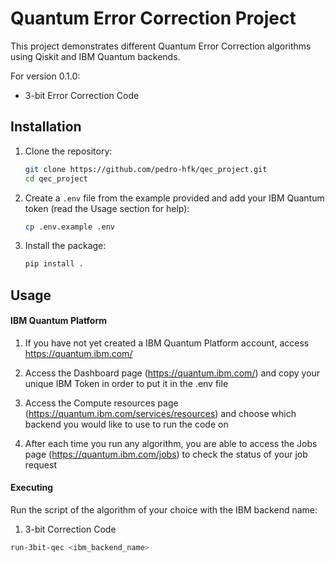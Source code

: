 # Quantum Error Correction Project

This project demonstrates different Quantum Error Correction algorithms using Qiskit and IBM Quantum backends.

For version 0.1.0:

* 3-bit Error Correction Code

## Installation

1. Clone the repository:
    ```sh
    git clone https://github.com/pedro-hfk/qec_project.git
    cd qec_project
    ```

2. Create a `.env` file from the example provided and add your IBM Quantum token (read the Usage section for help):
    ```sh
    cp .env.example .env
    ```

3. Install the package:
    ```sh
    pip install .
    ```

## Usage

#### IBM Quantum Platform

1. If you have not yet created a IBM Quantum Platform account, access https://quantum.ibm.com/

2. Access the Dashboard page (https://quantum.ibm.com/) and copy your unique IBM Token in order to put it in the .env file

3. Access the Compute resources page (https://quantum.ibm.com/services/resources) and choose which backend you would like to use to run the code on

4. After each time you run any algorithm, you are able to access the Jobs page (https://quantum.ibm.com/jobs) to check the status of your job request

#### Executing

Run the script of the algorithm of your choice with the IBM backend name:

1. 3-bit Correction Code
```sh
run-3bit-qec <ibm_backend_name>
```